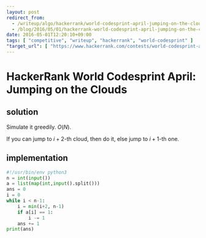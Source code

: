 ```yaml
---
layout: post
redirect_from:
  - /writeup/algo/hackerrank/world-codesprint-april-jumping-on-the-clouds/
  - /blog/2016/05/01/hackerrank-world-codesprint-april-jumping-on-the-clouds/
date: 2016-05-01T12:20:10+09:00
tags: [ "competitive", "writeup", "hackerrank", "world-codesprint" ]
"target_url": [ "https://www.hackerrank.com/contests/world-codesprint-april/challenges/jumping-on-the-clouds" ]
---
```


# HackerRank World Codesprint April: Jumping on the Clouds

## solution

Simulate it greedily. $O(N)$.

If you can jump to $i+2$-th cloud, then do it, else jump to $i+1$-th one.

## implementation

``` python
#!/usr/bin/env python3
n = int(input())
a = list(map(int,input().split()))
ans = 0
i = 0
while i < n-1:
    i = min(i+2, n-1)
    if a[i] == 1:
        i -= 1
    ans += 1
print(ans)
```
